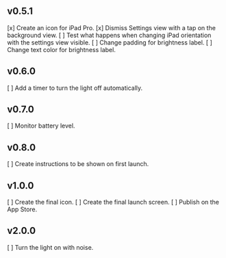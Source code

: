 v0.5.1
------
[x] Create an icon for iPad Pro.
[x] Dismiss Settings view with a tap on the background view.
[ ] Test what happens when changing iPad orientation with the settings view visible.
[ ] Change padding for brightness label.
[ ] Change text color for brightness label.

v0.6.0
------
[ ] Add a timer to turn the light off automatically.

v0.7.0
------
[ ] Monitor battery level.

v0.8.0
------
[ ] Create instructions to be shown on first launch.

v1.0.0
------
[ ] Create the final icon.
[ ] Create the final launch screen.
[ ] Publish on the App Store.

v2.0.0
------
[ ] Turn the light on with noise.
